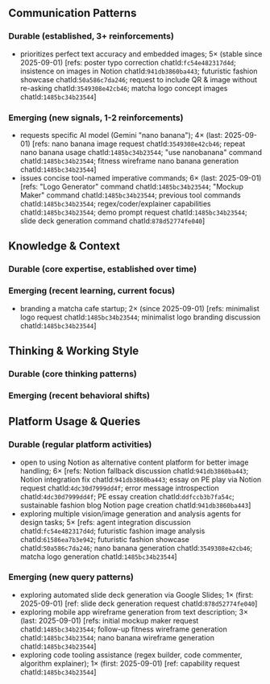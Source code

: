 ## Communication Patterns
### Durable (established, 3+ reinforcements)
- prioritizes perfect text accuracy and embedded images; 5× (stable since 2025-09-01) [refs: poster typo correction chatId:`fc54e482317d4d`; insistence on images in Notion chatId:`941db3860ba443`; futuristic fashion showcase chatId:`50a586c7da246`; request to include QR & image without re-asking chatId:`3549308e42cb46`; matcha logo concept images chatId:`1485bc34b23544`]

### Emerging (new signals, 1-2 reinforcements)
- requests specific AI model (Gemini "nano banana"); 4× (last: 2025-09-01) [refs: nano banana image request chatId:`3549308e42cb46`; repeat nano banana usage chatId:`1485bc34b23544`; "use nanobanana" command chatId:`1485bc34b23544`; fitness wireframe nano banana generation chatId:`1485bc34b23544`]
- issues concise tool-named imperative commands; 6× (last: 2025-09-01) [refs: "Logo Generator" command chatId:`1485bc34b23544`; "Mockup Maker" command chatId:`1485bc34b23544`; previous tool commands chatId:`1485bc34b23544`; regex/coder/explainer capabilities chatId:`1485bc34b23544`; demo prompt request chatId:`1485bc34b23544`; slide deck generation command chatId:`878d52774fe040`]

## Knowledge & Context
### Durable (core expertise, established over time)

### Emerging (recent learning, current focus)
- branding a matcha cafe startup; 2× (since 2025-09-01) [refs: minimalist logo request chatId:`1485bc34b23544`; minimalist logo branding discussion chatId:`1485bc34b23544`]

## Thinking & Working Style
### Durable (core thinking patterns)

### Emerging (recent behavioral shifts)

## Platform Usage & Queries
### Durable (regular platform activities)
- open to using Notion as alternative content platform for better image handling; 6× [refs: Notion fallback discussion chatId:`941db3860ba443`; Notion integration fix chatId:`941db3860ba443`; essay on PE play via Notion request chatId:`4dc30d7999dd4f`; error message introspection chatId:`4dc30d7999dd4f`; PE essay creation chatId:`ddfccb3b7fa54c`; sustainable fashion blog Notion page creation chatId:`941db3860ba443`]
- exploring multiple vision/image generation and analysis agents for design tasks; 5× [refs: agent integration discussion chatId:`fc54e482317d4d`; futuristic fashion image analysis chatId:`61586ea7b3e942`; futuristic fashion showcase chatId:`50a586c7da246`; nano banana generation chatId:`3549308e42cb46`; matcha logo generation chatId:`1485bc34b23544`]

### Emerging (new query patterns)
- exploring automated slide deck generation via Google Slides; 1× (first: 2025-09-01) [ref: slide deck generation request chatId:`878d52774fe040`]
- exploring mobile app wireframe generation from text description; 3× (last: 2025-09-01) [refs: initial mockup maker request chatId:`1485bc34b23544`; follow-up fitness wireframe generation chatId:`1485bc34b23544`; nano banana wireframe generation chatId:`1485bc34b23544`]
- exploring code tooling assistance (regex builder, code commenter, algorithm explainer); 1× (first: 2025-09-01) [ref: capability request chatId:`1485bc34b23544`]